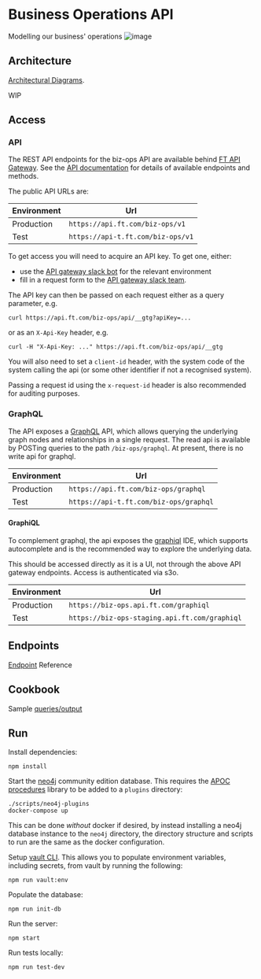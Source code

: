 # Business Operations API

Modelling our business' operations
![image](https://user-images.githubusercontent.com/447559/41767528-bf2e19d8-7601-11e8-864d-61e3701df193.png)



## Architecture

[Architectural Diagrams](https://github.com/Financial-Times/gdpr).

WIP

## Access

### API

The REST API endpoints for the biz-ops API are available behind [FT API Gateway](http://developer.ft.com/). See the [API documentation](https://github.com/Financial-Times/biz-ops-api/blob/master/ENDPOINTS.md) for details of available endpoints and methods.

The public API URLs are:

| Environment   | Url                                |
| ------------- | --------------------------------   |
| Production    | `https://api.ft.com/biz-ops/v1`   |
| Test          | `https://api-t.ft.com/biz-ops/v1` |

To get access you will need to acquire an API key.
To get one, either:

*   use the [API gateway slack bot](https://github.com/Financial-Times/apig-api-key-warden) for the relevant environment
*   fill in a request form to the [API gateway slack team](https://financialtimes.slack.com/messages/C06GDS7UJ).

The API key can then be passed on each request either as a query parameter, e.g.

```shell
curl https://api.ft.com/biz-ops/api/__gtg?apiKey=...
```

or as an `X-Api-Key` header, e.g.

```shell
curl -H "X-Api-Key: ..." https://api.ft.com/biz-ops/api/__gtg
```

You will also need to set a `client-id` header, with the system code of the system calling the api (or some other identifier if not a recognised system).

Passing a request id using the `x-request-id` header is also recommended for auditing purposes.

### GraphQL

The API exposes a [GraphQL](https://graphql.org/) API, which allows querying the underlying graph nodes and relationships in a single request. The read api is available by POSTing queries to the path `/biz-ops/graphql`. At present, there is no write api for graphql.

| Environment   | Url                                                   |
| ------------- | ----------------------------------------------------  |
| Production    | `https://api.ft.com/biz-ops/graphql`                 |
| Test          | `https://api-t.ft.com/biz-ops/graphql`         |

#### GraphiQL
To complement graphql, the api exposes the [graphiql](https://github.com/graphql/graphiql) IDE, which supports autocomplete and is the recommended way to explore the underlying data.

This should be accessed directly as it is a UI, not through the above API gateway endpoints. Access is authenticated via s3o.

| Environment   | Url                                                   |
| ------------- | ----------------------------------------------------  |
| Production    | `https://biz-ops.api.ft.com/graphiql`                 |
| Test          | `https://biz-ops-staging.api.ft.com/graphiql`         |

## Endpoints

[Endpoint](ENDPOINTS.md) Reference

## Cookbook

Sample [queries/output](COOKBOOK.md)

## Run

Install dependencies:

```shell
npm install
```

Start the [neo4j](https://neo4j.com/) community edition database. This requires the [APOC procedures](http://github.com/neo4j-contrib/neo4j-apoc-procedures) library to be added to a `plugins` directory:

```shell
./scripts/neo4j-plugins
docker-compose up
```

This can be done _without_ docker if desired, by instead installing a neo4j database instance to the `neo4j` directory, the directory structure and scripts to run are the same as the docker configuration.

Setup [vault CLI](https://github.com/Financial-Times/vault/wiki/Getting-Started#login-with-the-cli). This allows you to populate environment variables, including secrets, from vault by running the following:

```shell
npm run vault:env
```

Populate the database:

```shell
npm run init-db
```

Run the server:

```shell
npm start
```

Run tests locally:

```shell
npm run test-dev
```
